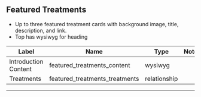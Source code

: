 ## Featured Treatments
- Up to three featured treatment cards with background image, title, description, and link.
- Top has wysiwyg for heading

<table class="ll-fields-table">
  <thead>
    <th>Label</th>
    <th>Name</th>
    <th>Type</th>
    <th>Notes</th>
  </thead>
  <tbody>
        <tr>
          <td>Introduction Content</td>
          <td>featured_treatments_content</td>
          <td>wysiwyg</td>
          <td></td>
        </tr>
        <tr>
          <td>Treatments</td>
          <td>featured_treatments_treatments</td>
          <td>relationship</td>
          <td></td>
        </tr>
  </tbody>
</table>


***